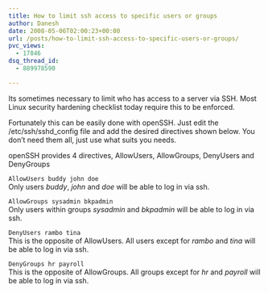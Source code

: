 ```yaml
---
title: How to limit ssh access to specific users or groups
author: Danesh
date: 2008-05-06T02:00:23+00:00
url: /posts/how-to-limit-ssh-access-to-specific-users-or-groups/
pvc_views:
  - 17846
dsq_thread_id:
  - 889978590

---
```

Its sometimes necessary to limit who has access to a server via SSH. Most Linux security hardening checklist today require this to be enforced.

Fortunately this can be easily done with openSSH. Just edit the /etc/ssh/sshd_config file and add the desired directives shown below. You don&#8217;t need them all, just use what suits you needs.

openSSH provides 4 directives, AllowUsers, AllowGroups, DenyUsers and DenyGroups

`AllowUsers buddy john doe`  
Only users _buddy_, _john_ and _doe_ will be able to log in via ssh.

`AllowGroups sysadmin bkpadmin`  
Only users within groups _sysadmin_ and _bkpadmin_ will be able to log in via ssh.

`DenyUsers rambo tina`  
This is the opposite of AllowUsers. All users except for _rambo_ and _tina_ will be able to log in via ssh.

`DenyGroups hr payroll`  
This is the opposite of AllowGroups. All groups except for _hr_ and _payroll_ will be able to log in via ssh.